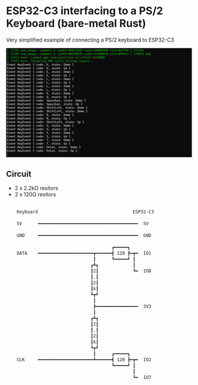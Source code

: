 # ESP32-C3 interfacing to a PS/2 Keyboard (bare-metal Rust)

Very simplified example of connecting a PS/2 keyboard to ESP32-C3

![Screenshot](docs/screenshot.png "Screenshot")

## Circuit

- 2 x 2.2kΩ resitors
- 2 x 120Ω resitors
```

    Keyboard                                    ESP32-C3

    5V      ━━━━━━━━━━━━━━━━━━━━━━━━━━━━━━━━━━━━━━  5V

    GND     ━━━━━━━━━━━━━━━━━━━━━━━━━━━━━━━━━━━━━━  GND

                                        ┏━━━━━┓
    DATA    ━━━━━━━━━━━━━━━━━━━━━┳━━━━━━┫ 120 ┣━┳━  IO1
                                 ┃      ┗━━━━━┛ ┃
                                ┏┻┓             ┃
                                ┃2┃             ┗━  IO8
                                ┃.┃
                                ┃2┃
                                ┃k┃
                                ┗┳┛
                                 ┃
                                 ┣━━━━━━━━━━━━━━━━  3V3
                                 ┃
                                ┏┻┓
                                ┃2┃
                                ┃.┃
                                ┃2┃
                                ┃k┃
                                ┗┳┛
                                 ┃      ┏━━━━━┓
    CLK     ━━━━━━━━━━━━━━━━━━━━━┻━━━━━━┫ 120 ┣━┳━  IO2
                                        ┗━━━━━┛ ┃
                                                ┃
                                                ┗━  IO7
```




